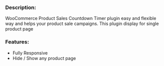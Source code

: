 ### Description:

WooCommerce Product Sales Countdown Timer plugin easy and flexible way and helps your product sale campaigns. This plugin display for single product page


### Features:

* Fully Responsive
* Hide / Show any product page 

